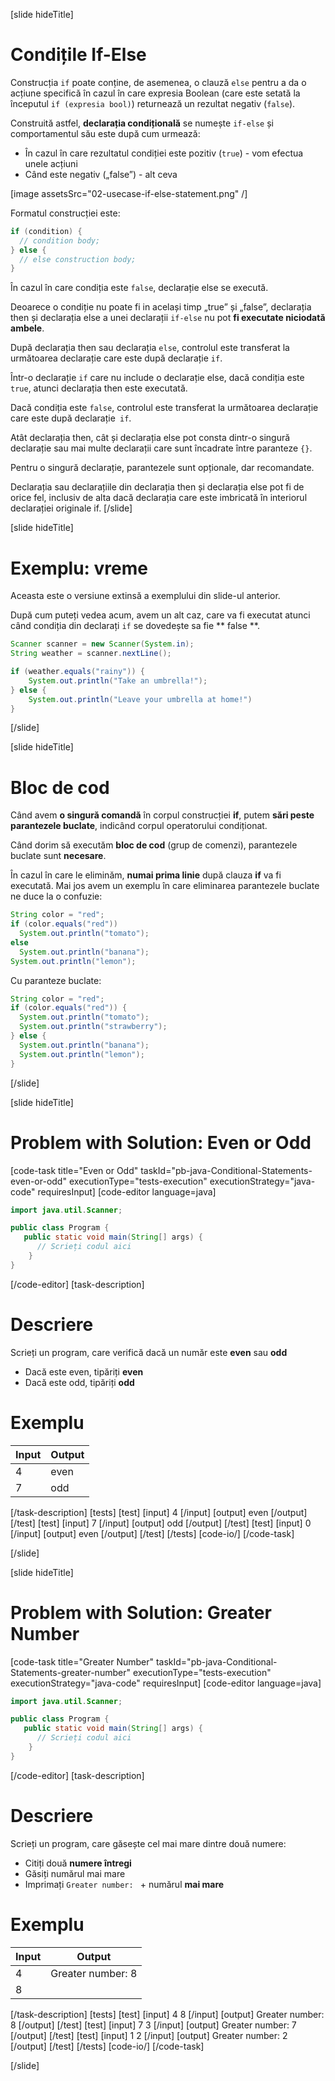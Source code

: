 [slide hideTitle]

# Condițile If-Else
Construcția `if` poate conține, de asemenea, o clauză `else` pentru a da o acțiune specifică în cazul în care expresia Boolean (care este setată la începutul `if (expresia bool)`) returnează un rezultat negativ (`false`).

Construită astfel, **declarația condițională** se numește `if-else` și comportamentul său este după cum urmează:
* În cazul în care rezultatul condiției este pozitiv (`true`) - vom efectua unele acțiuni
* Când este negativ („false”) - alt ceva

[image assetsSrc="02-usecase-if-else-statement.png" /]

Formatul construcției este:
```java
if (condition) {
  // condition body;
} else {
  // else construction body;
}
```

În cazul în care condiția este `false`, declarație else se execută.

Deoarece o condiție nu poate fi in același timp „true” și „false”, declarația then și declarația else a unei declarații `if-else` nu pot **fi executate niciodată ambele**.

După declarația then sau declarația `else`, controlul este transferat la următoarea declarație care este după declarație `if`.

Într-o declarație `if` care nu include o declarație else, dacă condiția este `true`, atunci declarația then este executată.

Dacă condiția este `false`, controlul este transferat la următoarea declarație care este după declarație` if`.

Atât declarația then, cât și declarația else pot consta dintr-o singură declarație sau mai multe declarații care sunt încadrate între paranteze `{}`.

Pentru o singură declarație, parantezele sunt opționale, dar recomandate.

Declarația sau declarațiile din declarația then și declarația else pot fi de orice fel, inclusiv de alta dacă declarația care  este imbricată în  interiorul declarației originale if.
[/slide]

[slide hideTitle]
# Exemplu: vreme


Aceasta este o versiune extinsă a exemplului din slide-ul anterior.

După cum puteți vedea acum, avem un alt caz, care va fi executat atunci când condiția din declarați `if` se dovedește  sa fie ** false **.
```java
Scanner scanner = new Scanner(System.in);
String weather = scanner.nextLine();

if (weather.equals("rainy")) {
    System.out.println("Take an umbrella!");
} else {
    System.out.println("Leave your umbrella at home!")
}
```
[/slide]

[slide hideTitle]
# Bloc de cod

Când avem **o singură comandă** în corpul construcției **if**, putem **sări peste parantezele buclate**, indicând corpul operatorului condiționat.

Când dorim să executăm **bloc de cod** (grup de comenzi), parantezele buclate sunt **necesare**. 

În cazul în care le eliminăm, **numai prima linie** după clauza **if** va fi executată.
Mai jos avem  un exemplu în care eliminarea parantezele buclate  ne  duce la o confuzie:
```java live
String color = "red";
if (color.equals("red")) 
  System.out.println("tomato");
else
  System.out.println("banana");
System.out.println("lemon"); 
```

Cu paranteze buclate:
```java live
String color = "red";
if (color.equals("red")) {
  System.out.println("tomato");
  System.out.println("strawberry"); 
} else {
  System.out.println("banana");
  System.out.println("lemon");
}
```
[/slide]

[slide hideTitle]
# Problem with Solution: Even or Odd
[code-task title="Even or Odd" taskId="pb-java-Conditional-Statements-even-or-odd"  executionType="tests-execution" executionStrategy="java-code" requiresInput]
[code-editor language=java]
```java
import java.util.Scanner;

public class Program {
   public static void main(String[] args) {
      // Scrieți codul aici
    }
}
```
[/code-editor]
[task-description]
# Descriere
Scrieți un program, care verifică dacă un număr este **even** sau **odd**

   * Dacă este even, tipăriți **even**
   * Dacă este odd, tipăriți **odd**
# Exemplu

| **Input** | **Output** | 
| ---- | ---- |
| 4 | even|
| 7 | odd |

[/task-description]
[tests]
[test]
[input]
4
[/input]
[output]
even
[/output]
[/test]
[test]
[input]
7
[/input]
[output]
odd
[/output]
[/test]
[test]
[input]
0
[/input]
[output]
even
[/output]
[/test]
[/tests]
[code-io/]
[/code-task]

[/slide]



[slide hideTitle]
# Problem with Solution: Greater Number
[code-task title="Greater Number" taskId="pb-java-Conditional-Statements-greater-number" executionType="tests-execution" executionStrategy="java-code" requiresInput]
[code-editor language=java]
```java
import java.util.Scanner;

public class Program {
   public static void main(String[] args) {
      // Scrieți codul aici
    }
}
```
[/code-editor]
[task-description]
# Descriere
Scrieți un program, care găsește cel mai mare dintre două numere:

   * Citiți două **numere întregi**
   * Găsiți numărul mai mare
   * Imprimați `Greater number: ` + numărul **mai mare**
# Exemplu

| **Input** | **Output** | 
| ---- | ---- |
| 4 | Greater number: 8 |
| 8 |

[/task-description]
[tests]
[test]
[input]
4
8
[/input]
[output]
Greater number: 8
[/output]
[/test]
[test]
[input]
7
3
[/input]
[output]
Greater number: 7
[/output]
[/test]
[test]
[input]
1
2
[/input]
[output]
Greater number: 2
[/output]
[/test]
[/tests]
[code-io/]
[/code-task]

[/slide]


